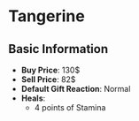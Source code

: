 # Tangerine

## Basic Information

- **Buy Price**: 130$
- **Sell Price**: 82$
- **Default Gift Reaction**: Normal
- **Heals**:
  - 4 points of Stamina